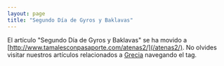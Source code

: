 ```yaml
---
layout: page
title: "Segundo Día de Gyros y Baklavas"
---
```

El artículo "Segundo Día de Gyros y Baklavas" se ha movido a [http://www.tamalesconpasaporte.com/atenas2/](/atenas2/). No olvides visitar nuestros artículos relacionados a [Grecia](/tag/grecia) navegando el tag.